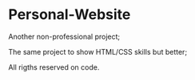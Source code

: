 # Personal-Website
Another non-professional project;

The same project to show HTML/CSS skills but better;

All rigths reserved on code.
